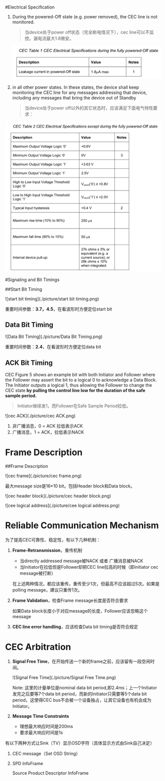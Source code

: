 #Electrical Specification

1. During the powered-Off state (e.g. power removed), the CEC line is not monitored. 

   > 当device处于power off状态（完全断电情况下），cec line可以不监控。漏电流最大1.8微安。

   ![cec_electrical_power_off_state](./picture/cec_electrical_power_off_state.png)

2. in all other power states. In these states, the device shall keep monitoring the CEC line for any messages addressing that device, including any messages that bring the device out of Standby 

   > 当device处于power off以外的其它状态时，应该满足下面电气特性要求：

![cec_power_on_electrical_requirements](./picture/cec_power_on_electrical_requirements.png)



#Signaling and Bit Timings

##Start Bit Timing

![start bit timing](./picture/start bit timing.png)

重要时间参数：**3.7，4.5**，在看波形时方便定位start bit

## Data Bit Timing

![Data Bit Timing](./picture/Data Bit Timing.png)

重要时间参数：**2.4**，在看波形时方便定位data bit

## ACK Bit Timing

CEC Figure 5 shows an example bit with both Initiator and Follower where the Follower may assert the bit to a logical 0 to acknowledge a Data Block. The Initiator outputs a logical 1, thus allowing the Follower to change the CEC state **by pulling the control line low for the duration of the safe sample period.**

> Initiator继续发1，而Follower在Safe Sample Period拉低。

![cec ACK](./picture/cec ACK.png)

1. 非广播消息，0 = ACK 拉低表示ACK
2. 广播消息，1 = ACK，拉低表示NACK

# Frame Description

##Frame Description

![cec frame](./picture/cec frame.png)

最大message size是16*10 bit。包括Header block和Data block。

![cec header block](./picture/cec header block.png)

![cee logical address](./picture/cee logical address.png)



# Reliable Communication Mechanism

为了提高CEC可靠性、稳定性，有以下几种机制：

1. **Frame-Retransmission**，重传机制

   * 当directly addressed message被NACK 或者 广播消息被NACK
   * 当Initiator在拉低但是Follower却把CEC line拉高的时候（即initiator cec message被打断）

   在上述两种情况，都应该重传。重传至少1次，但最高不应该超过5次。如果是polling message，建议只重传1次。

2. **Frame Validation**，检查Frame message长度是否符合要求

   如果Data block长度小于对应message的长度，Follower应该忽略这个message

3. **CEC line error handling**，应该检查Data bit timing是否符合规定



# CEC Arbitration

1. **Signal Free Time**，在开始传送一个新的frame之前，应该留有一段空闲时间。

   ![Signal Free Time](./picture/Signal Free Time.png)

   Note: 这里的计量单位是nominal data bit period,即2.4ms；上一个Initiator发完之后要等7个data bit period，而新的Initiator只需要等5个data bit period，这使得CEC bus不会被一个设备独占，让其它设备也有机会成为Initiator。

2. **Message Time Constraints**

   * 理想最大响应时间是200ms
   * 要求最大响应时间是1s



有以下两种方式让Sink（TV）显示OSD字符（具体显示方式由Sink自己决定）

1. CEC message（Set OSD String）

2. SPD InfoFrame 

   Source Product Descriptor InfoFrame
